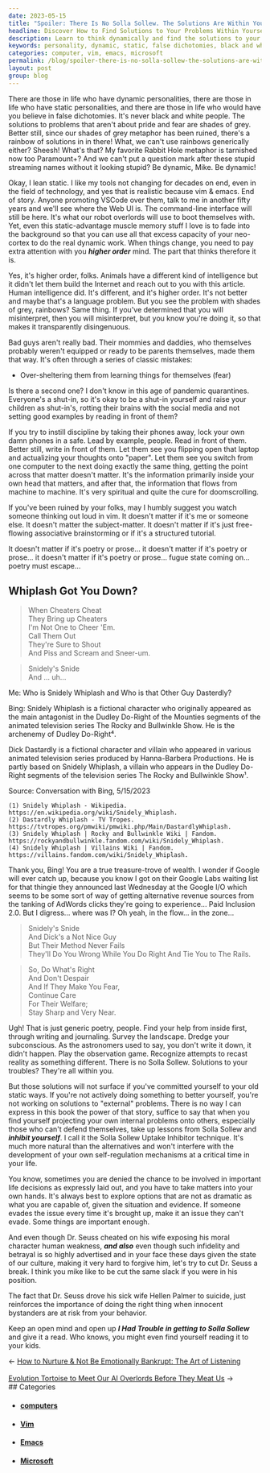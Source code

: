 ```yaml
---
date: 2023-05-15
title: "Spoiler: There Is No Solla Sollew. The Solutions Are Within You"
headline: Discover How to Find Solutions to Your Problems Within Yourself
description: Learn to think dynamically and find the solutions to your problems within yourself. Discover the power of journaling and observation to help you identify and address your internal issues that you are projecting onto others. Don't forget the wisdom of Dr. Seuss and the Solla Sollew, even though Dr. Seuss was a cheater himself.
keywords: personality, dynamic, static, false dichotomies, black and white, shades of grey, rainbow, rabbit hole, VSCode, vim, emacs, Web UI, command-line interface, robot overlords, higher order, intelligence, Internet, article, human intelligence, better, language, misinterpret, mommies, daddies, classic mistakes, over-sheltering, pandemic, quarantines, shut-in, social media, reading, laptop, computer
categories: computer, vim, emacs, microsoft
permalink: /blog/spoiler-there-is-no-solla-sollew-the-solutions-are-within-you/
layout: post
group: blog
---
```



There are those in life who have dynamic personalities, there are those in life
who have static personalities, and there are those in life who would have you
believe in false dichotomies. It's never black and white people. The solutions
to problems that aren't about pride and fear are shades of grey. Better still,
since our shades of grey metaphor has been ruined, there's a rainbow of
solutions in in there! What, we can't use rainbows generically either? Sheesh!
What's that? My favorite Rabbit Hole metaphor is tarnished now too Paramount+?
And we can't put a question mark after these stupid streaming names without it
looking stupid? Be dynamic, Mike. Be dynamic!

Okay, I lean static. I like my tools not changing for decades on end, even in
the field of technology, and yes that is realistic because vim & emacs. End of
story. Anyone promoting VSCode over them, talk to me in another fifty years and
we'll see where the Web UI is. The command-line interface will still be here.
It's what our robot overlords will use to boot themselves with. Yet, even this
static-advantage muscle memory stuff I love is to fade into the background so
that you can use all that excess capacity of your neo-cortex to do the real
dynamic work. When things change, you need to pay extra attention with you
***higher order*** mind. The part that thinks therefore it is. 

Yes, it's higher order, folks. Animals have a different kind of intelligence
but it didn't let them build the Internet and reach out to you with this
article. Human intelligence did. It's different, and it's higher order. It's
not better and maybe that's a language problem. But you see the problem with
shades of grey, rainbows? Same thing. If you've determined that you will
misinterpret, then you will misinterpret, but you know you're doing it, so that
makes it transparently disingenuous.

Bad guys aren't really bad. Their mommies and daddies, who themselves probably
weren't equipped or ready to be parents themselves, made them that way. It's
often through a series of classic mistakes:

- Over-sheltering them from learning things for themselves (fear)

Is there a second one? I don't know in this age of pandemic quarantines.
Everyone's a shut-in, so it's okay to be a shut-in yourself and raise your
children as shut-in's, rotting their brains with the social media and not
setting good examples by reading in front of them?

If you try to instill discipline by taking their phones away, lock your own
damn phones in a safe. Lead by example, people. Read in front of them. Better
still, write in front of them. Let them see you flipping open that laptop and
actualizing your thoughts onto "paper". Let them see you switch from one
computer to the next doing exactly the same thing, getting the point across
that matter doesn't matter. It's the information primarily inside your own head
that matters, and after that, the information that flows from machine to
machine. It's very spiritual and quite the cure for doomscrolling.

If you've been ruined by your folks, may I humbly suggest you watch someone
thinking out loud in vim. It doesn't matter if it's me or someone else. It
doesn't matter the subject-matter. It doesn't matter if it's just free-flowing
associative brainstorming or if it's a structured tutorial. 

It doesn't matter if it's poetry or prose... it doesn't matter if it's poetry
or prose... it doesn't matter if it's poetry or prose... fugue state coming
on... poetry must escape...

## Whiplash Got You Down?

> When Cheaters Cheat  
> They Bring up Cheaters  
> I'm Not One to Cheer 'Em.  
> Call Them Out  
> They're Sure to Shout  
> And Piss and Scream and Sneer-um.  

>  Snidely's Snide  
>  And ... uh... 

Me: Who is Snidely Whiplash and Who is that Other Guy Dasterdly?

Bing: Snidely Whiplash is a fictional character who originally appeared as the
main antagonist in the Dudley Do-Right of the Mounties segments of the animated
television series The Rocky and Bullwinkle Show. He is the archenemy of Dudley
Do-Right⁴. 

Dick Dastardly is a fictional character and villain who appeared in various
animated television series produced by Hanna-Barbera Productions. He is partly
based on Snidely Whiplash, a villain who appears in the Dudley Do-Right
segments of the television series The Rocky and Bullwinkle Show¹.

Source: Conversation with Bing, 5/15/2023

    (1) Snidely Whiplash - Wikipedia. https://en.wikipedia.org/wiki/Snidely_Whiplash.
    (2) Dastardly Whiplash - TV Tropes. https://tvtropes.org/pmwiki/pmwiki.php/Main/DastardlyWhiplash.
    (3) Snidely Whiplash | Rocky and Bullwinkle Wiki | Fandom. https://rockyandbullwinkle.fandom.com/wiki/Snidely_Whiplash.
    (4) Snidely Whiplash | Villains Wiki | Fandom. https://villains.fandom.com/wiki/Snidely_Whiplash.

Thank you, Bing! You are a true treasure-trove of wealth. I wonder if Google
will ever catch up, because you know I got on their Google Labs waiting list
for that thingie they announced last Wednesday at the Google I/O which seems to
be some sort of way of getting alternative revenue sources from the tanking of
AdWords clicks they're going to experience... Paid Inclusion 2.0. But I
digress... where was I? Oh yeah, in the flow... in the zone...

> Snidely's Snide  
> And Dick's a Not Nice Guy  
> But Their Method Never Fails  
> They'll Do You Wrong
> While You Do Right
> And Tie You to The Rails.

> So, Do What's Right  
> And Don't Despair  
> And If They Make You Fear,  
> Continue Care  
> For Their Welfare;  
> Stay Sharp and Very Near.  

Ugh! That is just generic poetry, people. Find your help from inside first,
through writing and journaling. Survey the landscape. Dredge your subconscious.
As the astronomers used to say, you don't write it down, it didn't happen. Play
the observation game. Recognize attempts to recast reality as something
different. There is no Solla Sollew. Solutions to your troubles? They're all
within you.

But those solutions will not surface if you've committed yourself to your old
static ways. If you're not actively doing something to better yourself, you're
not working on solutions to "external" problems. There is no way I can express
in this book the power of that story, suffice to say that when you find
yourself projecting your own internal problems onto others, especially those
who can't defend themselves, take up lessons from Solla Sollew and ***inhibit
yourself***. I call it the Solla Sollew Uptake Inhibitor technique. It's much
more natural than the alternatives and won't interfere with the development of
your own self-regulation mechanisms at a critical time in your life.

You know, sometimes you are denied the chance to be involved in important life
decisions as expressly laid out, and you have to take matters into your own
hands. It's always best to explore options that are not as dramatic as what you
are capable of, given the situation and evidence. If someone evades the issue
every time it's brought up, make it an issue they can't evade. Some things are
important enough.

And even though Dr. Seuss cheated on his wife exposing his moral character
human weakness, ***and also*** even though such infidelity and betrayal is so
highly advertised and in your face these days given the state of our culture,
making it very hard to forgive him, let's try to cut Dr. Seuss a break. I think
you mike like to be cut the same slack if you were in his position.

The fact that Dr. Seuss drove his sick wife Hellen Palmer to suicide, just
reinforces the importance of doing the right thing when innocent bystanders are
at risk from your behavior.

Keep an open mind and open up ***I Had Trouble in getting to Solla Sollew***
and give it a read. Who knows, you might even find yourself reading it to your
kids.













<div class="arrow-links"><div class="post-nav-prev"><span class="arrow">&larr;&nbsp;</span><a href="/blog/how-to-nurture-not-be-emotionally-bankrupt-the-art-of-listening/">How to Nurture & Not Be Emotionally Bankrupt: The Art of Listening</a></div> &nbsp; <div class="post-nav-next"><a href="/blog/evolution-tortoise-to-meet-our-ai-overlords-before-they-meat-us/">Evolution Tortoise to Meet Our AI Overlords Before They Meat Us</a><span class="arrow">&nbsp;&rarr;</span></div></div>
## Categories

<ul>
<li><h4><a href='/computer/'>computers</a></h4></li>
<li><h4><a href='/vim/'>Vim</a></h4></li>
<li><h4><a href='/emacs/'>Emacs</a></h4></li>
<li><h4><a href='/microsoft/'>Microsoft</a></h4></li></ul>